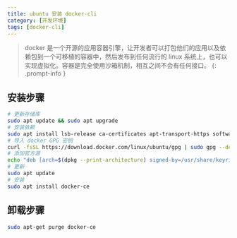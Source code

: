 ```yaml
---
title: ubuntu 安装 docker-cli
category: [开发环境]
tags: [docker-cli]
---
```


> docker 是一个开源的应用容器引擎，让开发者可以打包他们的应用以及依赖包到一个可移植的容器中，然后发布到任何流行的 linux 系统上，也可以实现虚拟化。容器是完全使用沙箱机制，相互之间不会有任何接口。
{: .prompt-info }

## 安装步骤

```bash
# 更新存储库
sudo apt update && sudo apt upgrade
# 安装依赖
sudo apt install lsb-release ca-certificates apt-transport-https software-properties-common -y
# 导入 docker GPG 密钥
curl -fsSL https://download.docker.com/linux/ubuntu/gpg | sudo gpg --dearmor -o /usr/share/keyrings/docker-archive-keyring.gpg
# 添加官方源
echo "deb [arch=$(dpkg --print-architecture) signed-by=/usr/share/keyrings/docker-archive-keyring.gpg] https://download.docker.com/linux/ubuntu $(lsb_release -cs) stable" | sudo tee /etc/apt/sources.list.d/docker.list > /dev/null
# 更新
sudo apt update
# 安装
sudo apt install docker-ce

```
## 卸载步骤

```bash
sudo apt-get purge docker-ce
```